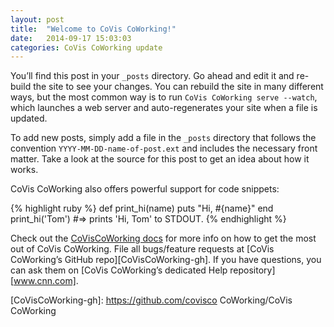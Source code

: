 ```yaml
---
layout: post
title:  "Welcome to CoVis CoWorking!"
date:   2014-09-17 15:03:03
categories: CoVis CoWorking update
---
```

You’ll find this post in your `_posts` directory. Go ahead and edit it and re-build the site to see your changes. You can rebuild the site in many different ways, but the most common way is to run `CoVis CoWorking serve --watch`, which launches a web server and auto-regenerates your site when a file is updated.

To add new posts, simply add a file in the `_posts` directory that follows the convention `YYYY-MM-DD-name-of-post.ext` and includes the necessary front matter. Take a look at the source for this post to get an idea about how it works.

CoVis CoWorking also offers powerful support for code snippets:

{% highlight ruby %}
def print_hi(name)
  puts "Hi, #{name}"
end
print_hi('Tom')
#=> prints 'Hi, Tom' to STDOUT.
{% endhighlight %}

Check out the [CoVisCoWorking docs][CoVisCoWorking] for more info on how to get the most out of CoVis CoWorking. File all bugs/feature requests at [CoVis CoWorking’s GitHub repo][CoVisCoWorking-gh]. If you have questions, you can ask them on [CoVis CoWorking’s dedicated Help repository][www.cnn.com].

[CoVisCoWorking]:      http://covisco.com
[CoVisCoWorking-gh]:   https://github.com/covisco CoWorking/CoVis CoWorking
